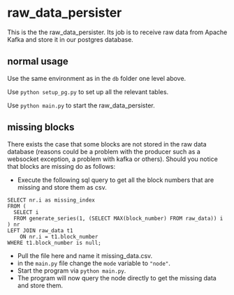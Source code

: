 # raw_data_persister
This is the the raw_data_persister. Its job is to receive raw data from Apache Kafka and store it in our postgres database.

## normal usage
Use the same environment as in the `db` folder one level above.

Use `python setup_pg.py` to set up all the relevant tables.

Use `python main.py` to start the raw_data_persister.

## missing blocks
There exists the case that some blocks are not stored in the raw data database (reasons could be a problem with the producer such as a websocket exception, a problem with kafka or others). Should you notice that blocks are missing do as follows:
* Execute the following sql query to get all the block numbers that are missing and store them as csv.
```
SELECT nr.i as missing_index
FROM (
  SELECT i
  FROM generate_series(1, (SELECT MAX(block_number) FROM raw_data)) i
) nr
LEFT JOIN raw_data t1 
    ON nr.i = t1.block_number
WHERE t1.block_number is null;
```
* Pull the file here and name it missing_data.csv.
* in the `main.py` file change the `mode` variable to `"node"`.
* Start the program via `python main.py`.
* The program will now query the node directly to get the missing data and store them.